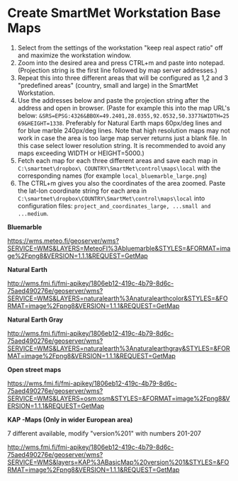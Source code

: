 # Create SmartMet Workstation Base Maps

1. Select from the settings of the workstation "keep real aspect ratio" off and maximize the workstation window. 
2. Zoom into the desired area and press CTRL+m and paste into notepad. (Projection string is the first line followed by map server addresses.) 
3. Repeat this into three different areas that will be configured as 1,2 and 3 "predefined areas" (country, small and large) in the SmartMet Workstation. 
4. Use the addresses below and paste the projection string after the address and open in browser. (Paste for example this into the  map URL's below: ``&SRS=EPSG:4326&BBOX=49.2401,28.0355,92.0532,50.3377&WIDTH=2569&HEIGHT=1338``. Preferably for Natural Earth maps 60px/deg lines and for blue marble 240px/deg lines. Note that high resolution maps may not work in case the area is too large map server returns just a blank file. In this case select lower resolution string. It is recommended to avoid any maps exceeding WIDTH or HEIGHT=5000.) 
5. Fetch each map for each three different areas and save each map in ``C:\smartmet\dropbox\ COUNTRY\SmartMet\control\maps\local`` with the corresponding names (for example ``local_bluemarble_large.png``) 
6. The CTRL+m gives you also the coordinates of the area zoomed. Paste the lat-lon coordinate string for each area in ``C:\smartmet\dropbox\COUNTRY\SmartMet\control\maps\local`` into configuration files: ``project_and_coordinates_large, ...small and ...medium``.
   

**Bluemarble**

https://wms.meteo.fi/geoserver/wms?SERVICE=WMS&LAYERS=MeteoFI%3Abluemarble&STYLES=&FORMAT=image%2Fpng8&VERSION=1.1.1&REQUEST=GetMap

**Natural Earth**

http://wms.fmi.fi/fmi-apikey/1806eb12-419c-4b79-8d6c-75aed490276e/geoserver/wms?SERVICE=WMS&LAYERS=naturalearth%3Anaturalearthcolor&STYLES=&FORMAT=image%2Fpng8&VERSION=1.1.1&REQUEST=GetMap

**Natural Earth Gray**

http://wms.fmi.fi/fmi-apikey/1806eb12-419c-4b79-8d6c-75aed490276e/geoserver/wms?SERVICE=WMS&LAYERS=naturalearth%3Anaturalearthgray&STYLES=&FORMAT=image%2Fpng8&VERSION=1.1.1&REQUEST=GetMap

**Open street maps**

https://wms.fmi.fi/fmi-apikey/1806eb12-419c-4b79-8d6c-75aed490276e/geoserver/wms?SERVICE=WMS&LAYERS=osm:osm&STYLES=&FORMAT=image%2Fpng8&VERSION=1.1.1&REQUEST=GetMap

**KAP -Maps (Only in wider European area)**

7 different available, modify "version%201" with numbers 201-207

http://wms.fmi.fi/fmi-apikey/1806eb12-419c-4b79-8d6c-75aed490276e/geoserver/wms?SERVICE=WMS&layers=KAP%3ABasicMap%20version%201&STYLES=&FORMAT=image%2Fpng8&VERSION=1.1.1&REQUEST=GetMap
